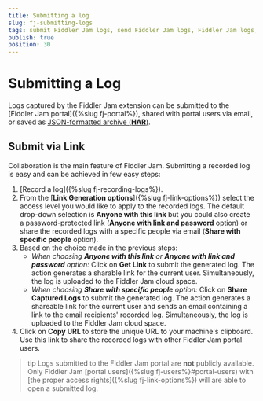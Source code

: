 ```yaml
---
title: Submitting a log
slug: fj-submitting-logs
tags: submit Fiddler Jam logs, send Fiddler Jam logs, Fiddler Jam logs, Fiddler Jam capturing, Fiddler Jam recording,
publish: true
position: 30
---
```



# Submitting a Log

Logs captured by the Fiddler Jam extension can be submitted to the [Fiddler Jam portal]({%slug fj-portal%}), shared with portal users via email, or saved as [JSON-formatted archive (**HAR**)](https://en.wikipedia.org/wiki/HAR_(file_format)).

## Submit via Link

Collaboration is the main feature of Fiddler Jam. Submitting a recorded log is easy and can be achieved in few easy steps:

1. [Record a log]({%slug fj-recording-logs%}).
2. From the [**Link Generation options**]({%slug fj-link-options%}) select the access level you would like to apply to the recorded logs. The default drop-down selection is **Anyone with this link** but you could also create a password-protected link (**Anyone with link and password** option) or share the recorded logs with a specific people via email (**Share with specific people** option).
3. Based on the choice made in the previous steps:
    - _When choosing **Anyone with this link** or **Anyone with link and password** option:_ Click on **Get Link** to submit the generated log. The action generates a sharable link for the current user. Simultaneously, the log is uploaded to the Fiddler Jam cloud space.
    - _When choosing **Share with specific people** option:_ Click on **Share Captured Logs** to submit the generated log. The action generates a shareable link for the current user and sends an email containing a link to the email recipients' recorded log. Simultaneously, the log is uploaded to the Fiddler Jam cloud space.
4. Click on **Copy URL** to store the unique URL to your machine's clipboard. Use this link to share the recorded logs with other Fiddler Jam portal users.

>tip Logs submitted to the Fiddler Jam portal are **not** publicly available. Only Fiddler Jam [portal users]({%slug fj-users%}#portal-users) with [the proper access rights]({%slug fj-link-options%}) will are able to open a submitted log.